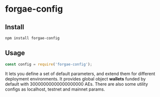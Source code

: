 # forgae-config

## Install 

```
npm install forgae-config
```

## Usage 
```javascript
const config = require('forgae-config');
```

It lets you define a set of default parameters, and extend them for different deployment environments.
It provides global object **wallets** funded by default with 30000000000000000000 AEs.
There are also some utility configs as localhost, testnet and mainnet params.

